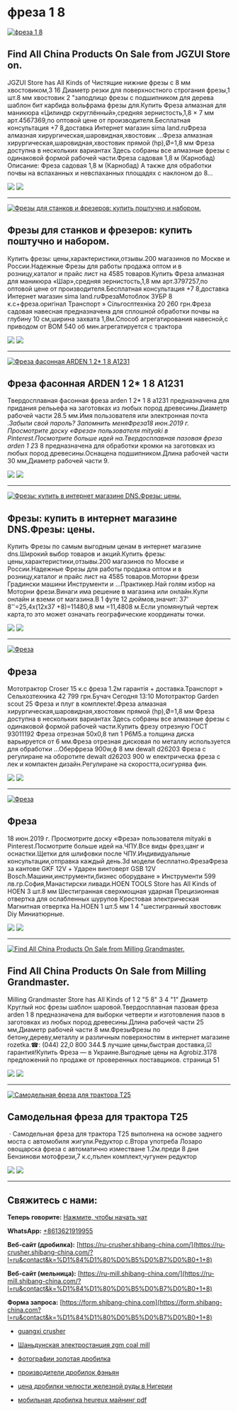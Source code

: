 # фреза 1 8

<a href="https://swt.shibang-china.com/?l=ru&img&k=%D1%84%D1%80%D0%B5%D0%B7%D0%B0+1+8" target="_blank">![фреза 1 8](http://static.shibang-china.com/all-800x300/464.jpg)</a>

## Find All China Products On Sale from JGZUI Store on.
JGZUI Store has All Kinds of Чистящие нижние фрезы с 8 мм хвостовиком,3 16 Диаметр резки для поверхностного строгания фрезы,1 шт.8 мм хвостовик 2 &quot;заподлицо фрезы с подшипником для дерева шаблон бит карбида вольфрама фрезы для.Купить Фреза алмазная для маникюра &#171;Цилиндр скруглённый&#187;,средняя зернистость,1,8 &#215; 7 мм арт.4567369,по оптовой цене от производителя.Бесплатная консультация +7 8,доставка Интернет магазин sima land.ruФреза алмазная хирургическая,шаровидная,хвостовик …Фреза алмазная хирургическая,шаровидная,хвостовик прямой (hp),&#216;=1,8 мм Фреза доступна в нескольких вариантах Здесь собраны все алмазные фрезы с одинаковой формой рабочей части.Фреза садовая 1,8 м (Карнобад) Описание: Фреза садовая 1,8 м (Карнобад) А также для обработки почвы на вспаханных и невспаханных площадях с наклоном до 8…


<a href="https://whatsapp.shibangsoft.com/WhatsApp.php" target="_blank" title="WhatsApp">![](http://static.shibang-china.com/icon/whatsapp.png)</a> <a href="https://swt.shibang-china.com/?l=ru&icon&k=%D1%84%D1%80%D0%B5%D0%B7%D0%B0+1+8" target="_blank">![](http://static.shibang-china.com/icon/chat-ru.png)</a>

---

<a href="https://swt.shibang-china.com/?l=ru&img&k=%D1%84%D1%80%D0%B5%D0%B7%D0%B0+1+8" target="_blank">![Фрезы для станков и фрезеров: купить поштучно и набором.](http://static.shibang-china.com/all-800x300/918.jpg)</a>

## Фрезы для станков и фрезеров: купить поштучно и набором.
Купить фрезы: цены,характеристики,отзывы.200 магазинов по Москве и России.Надежные Фрезы для работы продажа оптом и в розницу,каталог и прайс лист на 4585 товаров.Купить Фреза алмазная для маникюра &#171;Шар&#187;,средняя зернистость,1,8 мм арт.3797257,по оптовой цене от производителя.Бесплатная консультация +7 8,доставка Интернет магазин sima land.ruФрезаМотоблок ЗУБР 8 к.с+фреза.оригінал Транспорт &#187; Сільгосптехніка 20 260 грн.Фреза садовая навесная предназначена для сплошной обработки почвы на глубину 10 см,ширина захвата 1,8м.Способ агрегатирования навесной,с приводом от ВОМ 540 об мин.агрегатируется с трактора


<a href="https://whatsapp.shibangsoft.com/WhatsApp.php" target="_blank" title="WhatsApp">![](http://static.shibang-china.com/icon/whatsapp.png)</a> <a href="https://swt.shibang-china.com/?l=ru&icon&k=%D1%84%D1%80%D0%B5%D0%B7%D0%B0+1+8" target="_blank">![](http://static.shibang-china.com/icon/chat-ru.png)</a>

---

<a href="https://swt.shibang-china.com/?l=ru&img&k=%D1%84%D1%80%D0%B5%D0%B7%D0%B0+1+8" target="_blank">![Фреза фасонная ARDEN 1 2* 1 8 A1231](http://static.shibang-china.com/all-800x300/802.jpg)</a>

## Фреза фасонная ARDEN 1 2* 1 8 A1231
Твердосплавная фасонная фреза arden 1 2* 1 8 a1231 предназначена для придания релььефа на заготовках из любых пород древесины.Диаметр рабочей части 28.5 мм.Имя пользователя или электронная почта *.Забыли свой пароль? Запомнить меняФреза18 июн.2019 г. Просмотрите доску &#171;Фреза&#187; пользователя mityaki в Pinterest.Посмотрите больше идей на.Твердосплавная пазовая фреза arden 1 2*3 8 предназначена для обработки кромки на заготовках из любых пород древесины.Оснащена подшипником.Длина рабочей части 30 мм,Диаметр рабочей части 9.


<a href="https://whatsapp.shibangsoft.com/WhatsApp.php" target="_blank" title="WhatsApp">![](http://static.shibang-china.com/icon/whatsapp.png)</a> <a href="https://swt.shibang-china.com/?l=ru&icon&k=%D1%84%D1%80%D0%B5%D0%B7%D0%B0+1+8" target="_blank">![](http://static.shibang-china.com/icon/chat-ru.png)</a>

---

<a href="https://swt.shibang-china.com/?l=ru&img&k=%D1%84%D1%80%D0%B5%D0%B7%D0%B0+1+8" target="_blank">![Фрезы: купить в интернет магазине DNS.Фрезы: цены.](http://static.shibang-china.com/all-800x300/447.jpg)</a>

## Фрезы: купить в интернет магазине DNS.Фрезы: цены.
Купить Фрезы по самым выгодным ценам в интернет магазине dns.Широкий выбор товаров и акций.Купить фрезы: цены,характеристики,отзывы.200 магазинов по Москве и России.Надежные Фрезы для работы продажа оптом и в розницу,каталог и прайс лист на 4585 товаров.Моторни фрези Градински машини Инструменти и …Практикер.Най голям избор на Моторни фрези.Винаги има решение в магазина или онлайн.Купи онлайн и вземи от магазина.В 1 футе 12 дюймов,значит: 37' 8''=25,4х(12х37 +8)=11480,8 мм =11,4808 м.Если упомянутый чертеж карта,то это может означать географические координаты точки.


<a href="https://whatsapp.shibangsoft.com/WhatsApp.php" target="_blank" title="WhatsApp">![](http://static.shibang-china.com/icon/whatsapp.png)</a> <a href="https://swt.shibang-china.com/?l=ru&icon&k=%D1%84%D1%80%D0%B5%D0%B7%D0%B0+1+8" target="_blank">![](http://static.shibang-china.com/icon/chat-ru.png)</a>

---

<a href="https://swt.shibang-china.com/?l=ru&img&k=%D1%84%D1%80%D0%B5%D0%B7%D0%B0+1+8" target="_blank">![Фреза](http://static.shibang-china.com/all-800x300/876.jpg)</a>

## Фреза
Мототрактор Croser 15 к.с фреза 1.2м гарантія + доставка.Транспорт &#187; Сельхозтехника 42 799 грн.Бучач Сегодня 13:10 Мототрактор Garden scout 25 Фреза и плуг в комплекте!.Фреза алмазная хирургическая,шаровидная,хвостовик прямой (hp),&#216;=1,8 мм Фреза доступна в нескольких вариантах Здесь собраны все алмазные фрезы с одинаковой формой рабочей части.Купить фрезу отрезную ГОСТ 93011192 Фреза отрезная 50х0,8 тип 1 Р6М5.а толщина диска варьируется от 6 мм.Фреза отрезная дисковая по металлу используется для обработки …Оберфреза 900w,ф 8 мм dewalt d26203 Фреза с регулиране на оборотите dewalt d26203 900 w електрическа фреза с лек и компактен дизайн.Регулиране на скоростта,осигурява фин.


<a href="https://whatsapp.shibangsoft.com/WhatsApp.php" target="_blank" title="WhatsApp">![](http://static.shibang-china.com/icon/whatsapp.png)</a> <a href="https://swt.shibang-china.com/?l=ru&icon&k=%D1%84%D1%80%D0%B5%D0%B7%D0%B0+1+8" target="_blank">![](http://static.shibang-china.com/icon/chat-ru.png)</a>

---

<a href="https://swt.shibang-china.com/?l=ru&img&k=%D1%84%D1%80%D0%B5%D0%B7%D0%B0+1+8" target="_blank">![Фреза](http://static.shibang-china.com/all-800x300/1113.jpg)</a>

## Фреза
18 июн.2019 г. Просмотрите доску &#171;Фреза&#187; пользователя mityaki в Pinterest.Посмотрите больше идей на.ЧПУ.Все виды фрез,цанг и оснастки.Щетки для шлифовки после ЧПУ.Индивидуальные консультации,отправка каждый день.3d модели бесплатно.ФрезаФреза за кантове GKF 12V + Ударен винтоверт GSB 12V Bosch.Машини,инструменти,бизнес оборудване &#187; Инструменти 599 лв.гр.София,Манастирски ливади.HOEN TOOLS Store has All Kinds of HOEN 3 шт.8 мм Шестигранная сверхмощная ударная Прецизионная отвертка для ослабленных шурупов Крестовая электрическая Магнитная отвертка На.HOEN 1 шт.5 мм 1 4 &quot;шестигранный хвостовик Diy Миниатюрные.


<a href="https://whatsapp.shibangsoft.com/WhatsApp.php" target="_blank" title="WhatsApp">![](http://static.shibang-china.com/icon/whatsapp.png)</a> <a href="https://swt.shibang-china.com/?l=ru&icon&k=%D1%84%D1%80%D0%B5%D0%B7%D0%B0+1+8" target="_blank">![](http://static.shibang-china.com/icon/chat-ru.png)</a>

---

<a href="https://swt.shibang-china.com/?l=ru&img&k=%D1%84%D1%80%D0%B5%D0%B7%D0%B0+1+8" target="_blank">![Find All China Products On Sale from Milling Grandmaster.](http://static.shibang-china.com/all-800x300/573.jpg)</a>

## Find All China Products On Sale from Milling Grandmaster.
Milling Grandmaster Store has All Kinds of 1 2 &quot;5 8&quot; 3 4 &quot;1&quot; Диаметр Круглый нос фрезы шаблон шаровой.Твердосплавная пазовая фреза arden 1 8 предназначена для выборки четверти и изготовления пазов в заготовках из любых пород древесины.Длина рабочей части 25 мм,Диаметр рабочей части 8 мм.ФрезыФрезы по бетону,дереву,металлу и различным поверхностям в интернет магазине rozetka.☎: (044) 22,0 800 344.$ лучшие цены,быстрая доставка,☑ гарантия!Купить Фреза — в Украине.Выгодные цены на Agrobiz.3178 предложений по продаже от проверенных поставщиков. cтраница 51


<a href="https://whatsapp.shibangsoft.com/WhatsApp.php" target="_blank" title="WhatsApp">![](http://static.shibang-china.com/icon/whatsapp.png)</a> <a href="https://swt.shibang-china.com/?l=ru&icon&k=%D1%84%D1%80%D0%B5%D0%B7%D0%B0+1+8" target="_blank">![](http://static.shibang-china.com/icon/chat-ru.png)</a>

---

<a href="https://swt.shibang-china.com/?l=ru&img&k=%D1%84%D1%80%D0%B5%D0%B7%D0%B0+1+8" target="_blank">![Самодельная фреза для трактора Т25](http://static.shibang-china.com/all-800x300/564.jpg)</a>

## Самодельная фреза для трактора Т25
&nbsp;&#0183;&#32;Самодельная фреза для трактора Т25 выполнена на основе заднего моста с автомобиля жигули.Редуктор с.Втора употреба Лозаро овощарска фреза с автоматично изместване 1.2м.преди 8 дни Бензинови мотофрези,7 к.с,пълен комплект,чугунен редуктор

<a href="https://whatsapp.shibangsoft.com/WhatsApp.php" target="_blank" title="WhatsApp">![](http://static.shibang-china.com/icon/whatsapp.png)</a> <a href="https://swt.shibang-china.com/?l=ru&icon&k=%D1%84%D1%80%D0%B5%D0%B7%D0%B0+1+8" target="_blank">![](http://static.shibang-china.com/icon/chat-ru.png)</a>

---
## Свяжитесь с нами:

**Теперь говорите:** [Нажмите, чтобы начать чат](https://swt.shibang-china.com?l=ru&contact&k=%D1%84%D1%80%D0%B5%D0%B7%D0%B0+1+8)

**WhatsApp:**  [+8613621919955](https://whatsapp.shibangsoft.com/WhatsApp.php)

**Веб-сайт (дробилка):** [https://ru-crusher.shibang-china.com/](https://ru-crusher.shibang-china.com/?l=ru&contact&k=%D1%84%D1%80%D0%B5%D0%B7%D0%B0+1+8)

**Веб-сайт (мельница):** [https://ru-mill.shibang-china.com/](https://ru-mill.shibang-china.com/?l=ru&contact&k=%D1%84%D1%80%D0%B5%D0%B7%D0%B0+1+8)

**Форма запроса:** [https://form.shibang-china.com](https://form.shibang-china.com?l=ru&contact&k=%D1%84%D1%80%D0%B5%D0%B7%D0%B0+1+8)

* [guangxi crusher](../123/guangxi%20crusher.md)

* [Шаньдунская электростанция zgm coal mill](../122/%D0%A8%D0%B0%D0%BD%D1%8C%D0%B4%D1%83%D0%BD%D1%81%D0%BA%D0%B0%D1%8F%20%D1%8D%D0%BB%D0%B5%D0%BA%D1%82%D1%80%D0%BE%D1%81%D1%82%D0%B0%D0%BD%D1%86%D0%B8%D1%8F%20zgm%20coal%20mill.md)

* [фотографии золотая дробилка](../125/%D1%84%D0%BE%D1%82%D0%BE%D0%B3%D1%80%D0%B0%D1%84%D0%B8%D0%B8%20%D0%B7%D0%BE%D0%BB%D0%BE%D1%82%D0%B0%D1%8F%20%D0%B4%D1%80%D0%BE%D0%B1%D0%B8%D0%BB%D0%BA%D0%B0.md)

* [производители дробилок фэньян](../124/%D0%BF%D1%80%D0%BE%D0%B8%D0%B7%D0%B2%D0%BE%D0%B4%D0%B8%D1%82%D0%B5%D0%BB%D0%B8%20%D0%B4%D1%80%D0%BE%D0%B1%D0%B8%D0%BB%D0%BE%D0%BA%20%D1%84%D1%8D%D0%BD%D1%8C%D1%8F%D0%BD.md)

* [цена дробилки челюсти железной руды в Нигерии](../123/%D1%86%D0%B5%D0%BD%D0%B0%20%D0%B4%D1%80%D0%BE%D0%B1%D0%B8%D0%BB%D0%BA%D0%B8%20%D1%87%D0%B5%D0%BB%D1%8E%D1%81%D1%82%D0%B8%20%D0%B6%D0%B5%D0%BB%D0%B5%D0%B7%D0%BD%D0%BE%D0%B9%20%D1%80%D1%83%D0%B4%D1%8B%20%D0%B2%20%D0%9D%D0%B8%D0%B3%D0%B5%D1%80%D0%B8%D0%B8.md)

* [мобильная дробилка heureux майнинг pdf](../123/%D0%BC%D0%BE%D0%B1%D0%B8%D0%BB%D1%8C%D0%BD%D0%B0%D1%8F%20%D0%B4%D1%80%D0%BE%D0%B1%D0%B8%D0%BB%D0%BA%D0%B0%20heureux%20%D0%BC%D0%B0%D0%B9%D0%BD%D0%B8%D0%BD%D0%B3%20pdf.md)